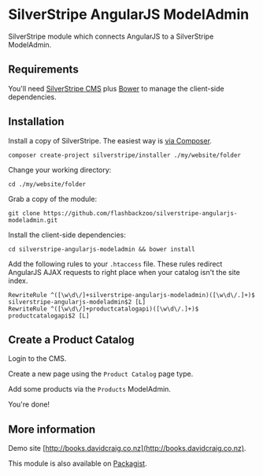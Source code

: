 # SilverStripe AngularJS ModelAdmin

SilverStripe module which connects AngularJS to a SilverStripe ModelAdmin.

## Requirements

You'll need [SilverStripe CMS](https://github.com/silverstripe/silverstripe-installer) plus [Bower](https://github.com/bower/bower) to manage the client-side dependencies.

## Installation

Install a copy of SilverStripe. The easiest way is [via Composer](http://doc.silverstripe.org/framework/en/installation/composer).
```
composer create-project silverstripe/installer ./my/website/folder
```

Change your working directory:
```
cd ./my/website/folder
```

Grab a copy of the module:
```
git clone https://github.com/flashbackzoo/silverstripe-angularjs-modeladmin.git
```

Install the client-side dependencies:
```
cd silverstripe-angularjs-modeladmin && bower install
```

Add the following rules to your `.htaccess` file. These rules redirect AngularJS AJAX requests to right place when your catalog isn't the site index.
```
RewriteRule ^([\w\d\/]+silverstripe-angularjs-modeladmin)([\w\d\/.]+)$ silverstripe-angularjs-modeladmin$2 [L]
RewriteRule ^([\w\d\/]+productcatalogapi)([\w\d\/.]+)$ productcatalogapi$2 [L]
```

## Create a Product Catalog

Login to the CMS.

Create a new page using the `Product Catalog` page type.

Add some products via the `Products` ModelAdmin.

You're done!

## More information
Demo site [http://books.davidcraig.co.nz](http://books.davidcraig.co.nz).

This module is also available on [Packagist](https://packagist.org/packages/flashbackzoo/silverstripe-angularjs-modeladmin).
